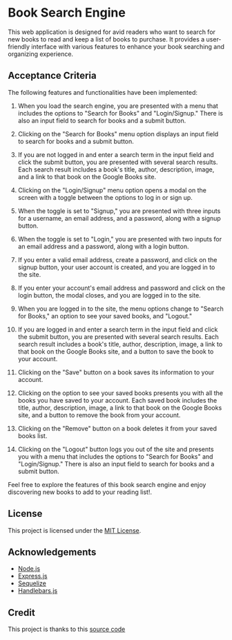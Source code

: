 # Book Search Engine

This web application is designed for avid readers who want to search for new books to read and keep a list of books to purchase. It provides a user-friendly interface with various features to enhance your book searching and organizing experience.

## Acceptance Criteria

The following features and functionalities have been implemented:

1. When you load the search engine, you are presented with a menu that includes the options to "Search for Books" and "Login/Signup." There is also an input field to search for books and a submit button.

2. Clicking on the "Search for Books" menu option displays an input field to search for books and a submit button.

3. If you are not logged in and enter a search term in the input field and click the submit button, you are presented with several search results. Each search result includes a book's title, author, description, image, and a link to that book on the Google Books site.

4. Clicking on the "Login/Signup" menu option opens a modal on the screen with a toggle between the options to log in or sign up.

5. When the toggle is set to "Signup," you are presented with three inputs for a username, an email address, and a password, along with a signup button.

6. When the toggle is set to "Login," you are presented with two inputs for an email address and a password, along with a login button.

7. If you enter a valid email address, create a password, and click on the signup button, your user account is created, and you are logged in to the site.

8. If you enter your account's email address and password and click on the login button, the modal closes, and you are logged in to the site.

9. When you are logged in to the site, the menu options change to "Search for Books," an option to see your saved books, and "Logout."

10. If you are logged in and enter a search term in the input field and click the submit button, you are presented with several search results. Each search result includes a book's title, author, description, image, a link to that book on the Google Books site, and a button to save the book to your account.

11. Clicking on the "Save" button on a book saves its information to your account.

12. Clicking on the option to see your saved books presents you with all the books you have saved to your account. Each saved book includes the title, author, description, image, a link to that book on the Google Books site, and a button to remove the book from your account.

13. Clicking on the "Remove" button on a book deletes it from your saved books list.

14. Clicking on the "Logout" button logs you out of the site and presents you with a menu that includes the options to "Search for Books" and "Login/Signup." There is also an input field to search for books and a submit button.

Feel free to explore the features of this book search engine and enjoy discovering new books to add to your reading list!.

## License

This project is licensed under the [MIT License](LICENSE).

## Acknowledgements

- [Node.js](https://nodejs.org/)
- [Express.js](https://expressjs.com/)
- [Sequelize](https://sequelize.org/)
- [Handlebars.js](https://handlebarsjs.com/)

## Credit

This project is thanks to this [source code](https://github.com/coding-boot-camp/solid-broccoli)
